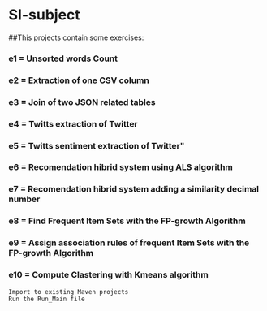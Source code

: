 # **SI-subject**
##This projects contain some exercises:
### e1 = Unsorted words Count
### e2 = Extraction of one CSV column
### e3 = Join of two JSON related tables
### e4 = Twitts extraction of Twitter  
### e5 = Twitts sentiment extraction of Twitter"
### e6 = Recomendation hibrid system using ALS algorithm
### e7 = Recomendation hibrid system adding a similarity decimal number
### e8 = Find Frequent Item Sets with the FP-growth Algorithm
### e9 = Assign association rules of frequent Item Sets with the FP-growth Algorithm
### e10 = Compute Clastering with Kmeans algorithm

    Import to existing Maven projects
    Run the Run_Main file